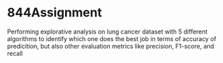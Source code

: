 # 844Assignment

Performing explorative analysis on lung cancer dataset with 5 different algorithms to identify which one does the best job in terms of accuracy of predicition, but also other evaluation metrics like precision, F1-score, and recall
